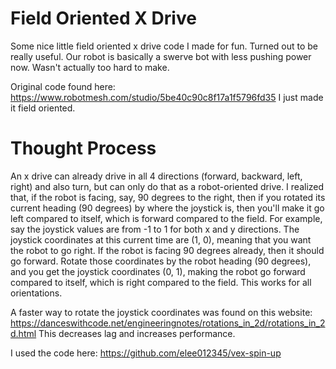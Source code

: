 # Field Oriented X Drive
Some nice little field oriented x drive code I made for fun. Turned out to be really useful.
Our robot is basically a swerve bot with less pushing power now. Wasn't actually too hard to make.

Original code found here: https://www.robotmesh.com/studio/5be40c90c8f17a1f5796fd35
I just made it field oriented.

# Thought Process
An x drive can already drive in all 4 directions (forward, backward, left, right) and also turn,
but can only do that as a robot-oriented drive. I realized that, if the robot is facing, say, 90
degrees to the right, then if you rotated its current heading (90 degrees) by where the joystick is, then 
you'll make it go left compared to itself, which is forward compared to the field. For example, say the joystick
values are from -1 to 1 for both x and y directions. The joystick coordinates at this current time are (1, 0), meaning
that you want the robot to go right. If the robot is facing 90 degrees already, then it should go forward. Rotate those
coordinates by the robot heading (90 degrees), and you get the joystick coordinates (0, 1), making the robot
go forward compared to itself, which is right compared to the field. This works for all orientations.

A faster way to rotate the joystick coordinates was found on this website: https://danceswithcode.net/engineeringnotes/rotations_in_2d/rotations_in_2d.html
This decreases lag and increases performance.

I used the code here: https://github.com/elee012345/vex-spin-up
